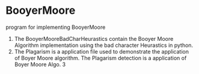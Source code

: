 # BooyerMoore
program for implementing BooyerMoore
1. The BooyerMooreBadCharHeurastics  contain the Booyer Moore Algorithm implementation using the bad character Heurastics in python.
2. The Plagarism is a application file used to demonstrate the application of Boyer Moore algorithm. The Plagarism detection is a application of Boyer Moore Algo.
3
